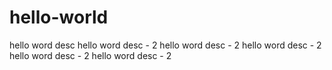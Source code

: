 # hello-world
hello word desc
hello word desc - 2
hello word desc - 2
hello word desc - 2
hello word desc - 2
hello word desc - 2
